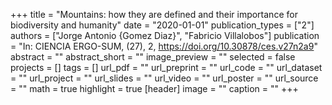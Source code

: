 +++
title = "Mountains: how they are defined and their importance for biodiversity and humanity"
date = "2020-01-01"
publication_types = ["2"]
authors = ["Jorge Antonio {Gomez Diaz}", "Fabricio Villalobos"]
publication = "In: CIENCIA ERGO-SUM, (27), 2, https://doi.org/10.30878/ces.v27n2a9"
abstract = ""
abstract_short = ""
image_preview = ""
selected = false
projects = []
tags = []
url_pdf = ""
url_preprint = ""
url_code = ""
url_dataset = ""
url_project = ""
url_slides = ""
url_video = ""
url_poster = ""
url_source = ""
math = true
highlight = true
[header]
image = ""
caption = ""
+++
